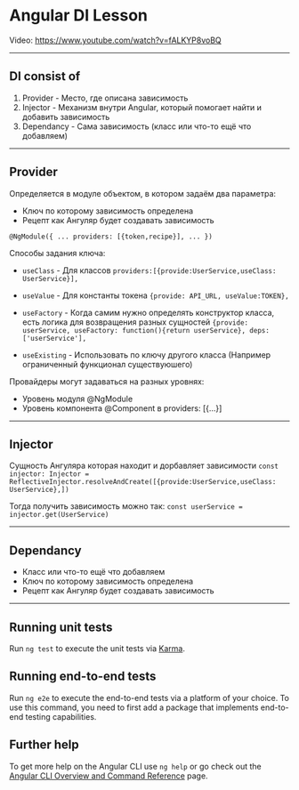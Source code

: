 # Angular DI Lesson

Video: https://www.youtube.com/watch?v=fALKYP8voBQ
****
## DI consist of

1. Provider - Место, где описана зависимость
2. Injector -  Механизм внутри Angular, который помогает найти и добавить зависимость 
3. Dependancy - Сама зависимость (класс или что-то ещё что добавляем)
****
##  Provider
Определяется в модуле объектом, в котором задаём два параметра:

 - Ключ по которому зависимость определена
 - Рецепт как Ангуляр будет создавать зависимость

`@NgModule({
...
providers: [{token,recipe}],
...
})`

Способы задания ключа:

- `useClass` - Для классов
  `providers:[{provide:UserService,useClass: UserService}],`


- `useValue` - Для константы токена
  `{provide: API_URL, useValue:TOKEN},`


- `useFactory` - Когда самим нужно определять конструктор класса, есть логика для возвращения разных сущностей
`{provide: userService, useFactory: function(){return userService}, deps: ['userService'],`


- `useExisting` - Использовать по ключу другого класса (Например ограниченный функционал существуюшего)

Провайдеры могут задаваться на разных уровнях:
  
- Уровень модуля @NgModule
- Уровень компонента @Component в providers: [{...}]
****
## Injector
Сущность Ангуляра которая находит и дорбавляет зависимости
`const injector: Injector = ReflectiveInjector.resolveAndCreate([{provide:UserService,useClass: UserService},])`

Тогда получить зависимость можно так: `const userService = injector.get(UserService)`
****
## Dependancy
- Класс или что-то ещё что добавляем
- Ключ по которому зависимость определена
- Рецепт как Ангуляр будет создавать зависимость
****
## Running unit tests

Run `ng test` to execute the unit tests via [Karma](https://karma-runner.github.io).

## Running end-to-end tests

Run `ng e2e` to execute the end-to-end tests via a platform of your choice. To use this command, you need to first add a package that implements end-to-end testing capabilities.

## Further help

To get more help on the Angular CLI use `ng help` or go check out the [Angular CLI Overview and Command Reference](https://angular.io/cli) page.
